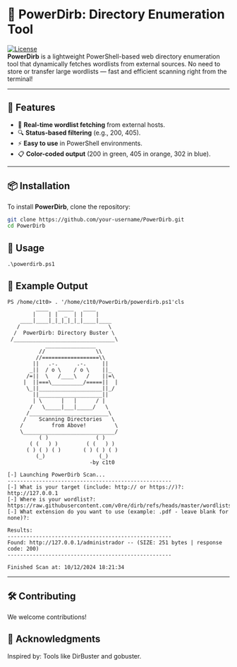 # 🚀 PowerDirb: Directory Enumeration Tool

[![License](https://img.shields.io/badge/license-MIT-green.svg)](LICENSE)  
**PowerDirb** is a lightweight PowerShell-based web directory enumeration tool that dynamically fetches wordlists from external sources. No need to store or transfer large wordlists — fast and efficient scanning right from the terminal!

---

## 🌟 Features
- 🚀 **Real-time wordlist fetching** from external hosts.
- 🔍 **Status-based filtering** (e.g., 200, 405).
- ⚡ **Easy to use** in PowerShell environments.
- 📋 **Color-coded output** (200 in green, 405 in orange, 302 in blue).

---

## 📦 Installation
To install **PowerDirb**, clone the repository:

```bash
git clone https://github.com/your-username/PowerDirb.git
cd PowerDirb

```
## 🚀 Usage

```
.\powerdirb.ps1
```
## 🎥 Example Output

```
PS /home/c1t0> . '/home/c1t0/PowerDirb/powerdirb.ps1'cls
         ____   _____   ____  
        |    | |  _  | |    |  
    ____|____|_|_|_|_|_|____|____
   /                            \
  /  PowerDirb: Directory Buster \
 /________________________________\
            ________________
          //                \\
         //==================\\
        ||   .-.      .-.     ||
       _||  / o \    / o \    ||_
      /=||  \   /____\   /    ||=\
     |  ||===\__________/=====||  |
      \_||____________________||_/
        ||____________________||
        | \      |   |      / |
       /   \_____|___|_____/   \
      /_________________________\
     /    Scanning Directories   \
    /         from Above!         \
    \_____________________________/
          ( )               ( )
       ( (   ) )         ( (   ) )
      ( ) ( ) ( )       ( ) ( ) ( )
         (_)                 (_)
                          -by c1t0 

[-] Launching PowerDirb Scan...
----------------------------------------------------
[-] What is your target (include: http:// or https://)?: http://127.0.0.1
[-] Where is your wordlist?: https://raw.githubusercontent.com/v0re/dirb/refs/heads/master/wordlists/common.txt
[-] What extension do you want to use (example: .pdf - leave blank for none)?: 

Results:
----------------------------------------------------
Found: http://127.0.0.1/administrador -- (SIZE: 251 bytes | response code: 200)                                         
----------------------------------------------------                                                                    

Finished Scan at: 10/12/2024 18:21:34
```
---

## 🛠️ Contributing
We welcome contributions!

## 🙌 Acknowledgments

Inspired by: Tools like DirBuster and gobuster.


